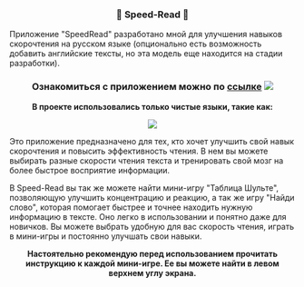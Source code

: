 ### <p align="center">📖 Speed-Read 📖</p>
Приложение "SpeedRead" разработано мной для улучшения навыков скорочтения на русском языке (опционально есть возможность добавить английские тексты, но эта модель еще находится на стадии разработки). 

### <p align="center"> Ознакомиться с приложением можно по [ссылке](https://woodthps.github.io/Speed-Reading-App/) ![](https://woodthps.github.io/Speed-Reading-App/) </p>


**<p align="center">В проекте использовались только чистые языки, такие как:</p>**

<p align="center">
  <a href="https://skillicons.dev">
    <img src="https://skillicons.dev/icons?i=html,css,js" />
  </a>
</p>
 
Это приложение предназначено для тех, кто хочет улучшить свой навык скорочтения и повысить эффективность чтения. В нем вы можете выбирать разные скорости чтения текста и тренировать свой мозг на более быстрое восприятие информации. 

В Speed-Read вы так же можете найти мини-игру "Таблица Шульте", позволяющую улучшить концентрацию и реакцию, а так же игру "Найди слово", которая помогает быстрее и точнее находить нужную информацию в тексте. Оно легко в использовании и понятно даже для новичков. Вы можете выбрать удобную для вас скорость чтения, играть в мини-игры и постоянно улучшать свои навыки.

**<p align="center">Настоятельно рекомендую перед использованием прочитать инструкцию к каждой мини-игре. Ее вы можете найти в левом верхнем углу экрана.</p>**
